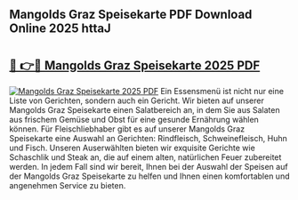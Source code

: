 ## Mangolds Graz Speisekarte PDF Download Online 2025 httaJ

# <h2><a href="http://gc9zv8.nevu.top/?p=Mangolds+Graz+Speisekarte">🔗 👉🔴 Mangolds Graz Speisekarte 2025 PDF</a></h2>

[![Mangolds Graz Speisekarte 2025 PDF](https://i.imgur.com/dBaPXMq.png)](http://gc9zv8.nevu.top/?p=Mangolds+Graz+Speisekarte)
Ein Essensmenü ist nicht nur eine Liste von Gerichten, sondern auch ein Gericht. Wir bieten auf unserer Mangolds Graz Speisekarte einen Salatbereich an, in dem Sie aus Salaten aus frischem Gemüse und Obst für eine gesunde Ernährung wählen können. Für Fleischliebhaber gibt es auf unserer Mangolds Graz Speisekarte eine Auswahl an Gerichten: Rindfleisch, Schweinefleisch, Huhn und Fisch. Unseren Auserwählten bieten wir exquisite Gerichte wie Schaschlik und Steak an, die auf einem alten, natürlichen Feuer zubereitet werden. In jedem Fall sind wir bereit, Ihnen bei der Auswahl der Speisen auf der Mangolds Graz Speisekarte zu helfen und Ihnen einen komfortablen und angenehmen Service zu bieten.

